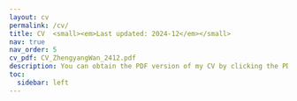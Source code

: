 ```yaml
---
layout: cv
permalink: /cv/
title: CV  <small><em>Last updated: 2024-12</em></small>
nav: true
nav_order: 5
cv_pdf: CV_ZhengyangWan_2412.pdf
description: You can obtain the PDF version of my CV by clicking the PDF icon on the right.
toc:
  sidebar: left
---
```

